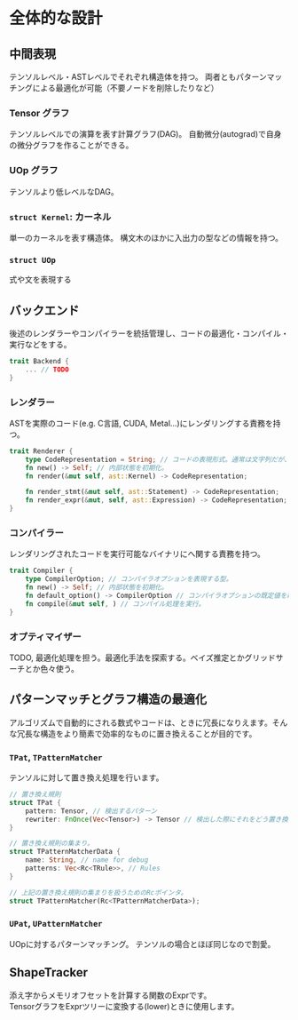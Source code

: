 # 全体的な設計

## 中間表現

テンソルレベル・ASTレベルでそれぞれ構造体を持つ。
両者ともパターンマッチングによる最適化が可能（不要ノードを削除したりなど）

### Tensor グラフ

テンソルレベルでの演算を表す計算グラフ(DAG)。
自動微分(autograd)で自身の微分グラフを作ることができる。

### UOp グラフ

テンソルより低レベルなDAG。

### `struct Kernel`: カーネル

単一のカーネルを表す構造体。
構文木のほかに入出力の型などの情報を持つ。

### `struct UOp`

式や文を表現する

## バックエンド

後述のレンダラーやコンパイラーを統括管理し、コードの最適化・コンパイル・実行などをする。

```rust
trait Backend {
    ... // TODO
}
```

### レンダラー

ASTを実際のコード(e.g. C言語, CUDA, Metal...)にレンダリングする責務を持つ。

```rust
trait Renderer {
    type CodeRepresentation = String; // コードの表現形式。通常は文字列だが、バイト列を扱うケースも想定して一応ジェネリックにしておく。
    fn new() -> Self; // 内部状態を初期化。
    fn render(&mut self, ast::Kernel) -> CodeRepresentation;

    fn render_stmt(&mut self, ast::Statement) -> CodeRepresentation;
    fn render_expr(&mut, self, ast::Expression) -> CodeRepresentation;
}
```

### コンパイラー

レンダリングされたコードを実行可能なバイナリにへ関する責務を持つ。

```rust
trait Compiler {
    type CompilerOption; // コンパイラオプションを表現する型。
    fn new() -> Self; // 内部状態を初期化。
    fn default_option() -> CompilerOption // コンパイラオプションの既定値を取得
    fn compile(&mut self, ) // コンパイル処理を実行。
}
```

### オプティマイザー

TODO, 最適化処理を担う。最適化手法を探索する。ベイズ推定とかグリッドサーチとか色々使う。

## パターンマッチとグラフ構造の最適化

アルゴリズムで自動的にされる数式やコードは、ときに冗長になりえます。そんな冗長な構造をより簡素で効率的なものに置き換えることが目的です。

### `TPat`, `TPatternMatcher`

テンソルに対して置き換え処理を行います。

```rust
// 置き換え規則
struct TPat {
    pattern: Tensor, // 検出するパターン
    rewriter: FnOnce(Vec<Tensor>) -> Tensor // 検出した際にそれをどう置き換えるかのクロージャー
}

// 置き換え規則の集まり。
struct TPatternMatcherData {
    name: String, // name for debug
    patterns: Vec<Rc<TRule>>, // Rules
}

// 上記の置き換え規則の集まりを扱うためのRcポインタ。
struct TPatternMatcher(Rc<TPatternMatcherData>);
```

### `UPat`, `UPatternMatcher`

UOpに対するパターンマッチング。
テンソルの場合とほぼ同じなので割愛。

## ShapeTracker

添え字からメモリオフセットを計算する関数のExprです。  
TensorグラフをExprツリーに変換する(lower)ときに使用します。
